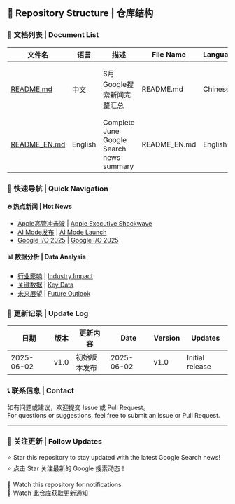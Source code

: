 ## 📁 Repository Structure | 仓库结构

### 📄 文档列表 | Document List

| 文件名 | 语言 | 描述 | File Name | Language | Description |
|--------|------|------|-----------|----------|-------------|
| [README.md](README.md) | 中文 | 6月Google搜索新闻完整汇总 | README.md | Chinese | Complete June Google Search news summary |
| [README_EN.md](README_EN.md) | English | Complete June Google Search news summary | README_EN.md | English | 6月Google搜索新闻完整汇总 |

### 🎯 快速导航 | Quick Navigation

#### 🔥 热点新闻 | Hot News
- [Apple高管冲击波](README.md#重要头条) | [Apple Executive Shockwave](README_EN.md#breaking-headlines)
- [AI Mode发布](README.md#ai搜索革命) | [AI Mode Launch](README_EN.md#ai-search-revolution)
- [Google I/O 2025](README.md#google-io-2025重点发布) | [Google I/O 2025](README_EN.md#google-io-2025-key-announcements)

#### 📊 数据分析 | Data Analysis
- [行业影响](README.md#行业影响分析) | [Industry Impact](README_EN.md#industry-impact-analysis)
- [关键数据](README.md#关键数据汇总) | [Key Data](README_EN.md#key-data-summary)
- [未来展望](README.md#未来展望) | [Future Outlook](README_EN.md#future-outlook)

### 🔄 更新记录 | Update Log

| 日期 | 版本 | 更新内容 | Date | Version | Updates |
|------|------|----------|------|---------|---------|
| 2025-06-02 | v1.0 | 初始版本发布 | 2025-06-02 | v1.0 | Initial release |

### 📞 联系信息 | Contact

如有问题或建议，欢迎提交 Issue 或 Pull Request。  
For questions or suggestions, feel free to submit an Issue or Pull Request.

---

### 🌟 关注更新 | Follow Updates

⭐ Star this repository to stay updated with the latest Google Search news!  
⭐ 点击 Star 关注最新的 Google 搜索动态！

📧 Watch this repository for notifications  
📧 Watch 此仓库获取更新通知
